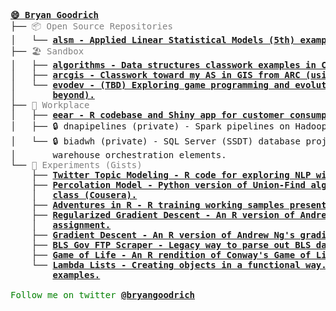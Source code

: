 <pre style="font-family:Menlo,'DejaVu Sans Mono',consolas,'Courier New',monospace"><span style="color: #808080; text-decoration-color: #808080; font-weight: bold"><a href="bryangoodrich.github.io">😄 Bryan Goodrich</a></span>
├── <span style="color: #808080; text-decoration-color: #808080">📦 Open Source Repositories</span>
│   └── <span style="font-weight: bold"><a href="https://www.github.com/bryangoodrich/alsm">alsm - Applied Linear Statistical Models (5th) example code in R and Python</a></span>
├── <span style="color: #808080; text-decoration-color: #808080">🏖 Sandbox</span>
│   ├── <span style="font-weight: bold"><a href="https://www.github.com/bryangoodrich/algorithms">algorithms - Data structures classwork examples in C++ and Java.</a></span>
│   ├── <span style="font-weight: bold"><a href="https://www.github.com/bryangoodrich/arcgis">arcgis - Classwork toward my AS in GIS from ARC (using ESRI ArcGIS).</a></span>
│   └── <span style="font-weight: bold"><a href="https://www.github.com/bryangoodrich/evodev">evodev - (TBD) Exploring game programming and evolutionary algorithms (snake game and </a></span>
│       <span style="font-weight: bold"><a href="https://www.github.com/bryangoodrich/evodev">beyond).</a></span>
├── <span style="color: #808080; text-decoration-color: #808080">🏢 Workplace</span>
│   ├── <span style="font-weight: bold"><a href="https://www.github.com/bryangoodrich/eear">eear - R codebase and Shiny app for customer consumption analytics.</a></span>
│   ├── 🔒 dnapipelines (private) - Spark pipelines on Hadoop and Azure environments.
│   └── 🔒 biadwh (private) - SQL Server (SSDT) database projects, pipelines, and associated data 
│       warehouse orchestration elements.
└── <span style="color: #808080; text-decoration-color: #808080">🔬 Experiments (Gists)</span>
    ├── <span style="font-weight: bold"><a href="https://gist.github.com/bryangoodrich/7b5ef683ce8db592669e">Twitter Topic Modeling - R code for exploring NLP with Twitter stream. Posted on LinkedIn.</a></span>
    ├── <span style="font-weight: bold"><a href="https://gist.github.com/bryangoodrich/16ddd7f485bd70385106">Percolation Model - Python version of Union-Find algorithm derived from Princeton Algorithms</a></span>
    │   <span style="font-weight: bold"><a href="https://gist.github.com/bryangoodrich/16ddd7f485bd70385106">class (Cousera).</a></span>
    ├── <span style="font-weight: bold"><a href="https://gist.github.com/bryangoodrich/0e03efbf7eba66e9e0d0947c441bb681">Adventures in R - R training working samples presented to Women in Data Science.</a></span>
    ├── <span style="font-weight: bold"><a href="https://gist.github.com/bryangoodrich/38a1888cb020920e1b7d">Regularized Gradient Descent - An R version of Andrew Ng&#x27;s regularized gradient descent </a></span>
    │   <span style="font-weight: bold"><a href="https://gist.github.com/bryangoodrich/38a1888cb020920e1b7d">assignment.</a></span>
    ├── <span style="font-weight: bold"><a href="https://gist.github.com/bryangoodrich/cdc57f6fad4ddd99a854">Gradient Descent - An R version of Andrew Ng&#x27;s gradient descent Matlab assignment.</a></span>
    ├── <span style="font-weight: bold"><a href="https://gist.github.com/bryangoodrich/1bce26f80756b4eb74cc">BLS Gov FTP Scraper - Legacy way to parse out BLS data from their FTP site.</a></span>
    ├── <span style="font-weight: bold"><a href="https://gist.github.com/bryangoodrich/8361321">Game of Life - An R rendition of Conway&#x27;s Game of Life.</a></span>
    └── <span style="font-weight: bold"><a href="https://gist.github.com/bryangoodrich/8275787">Lambda Lists - Creating objects in a functional way. Adaptation of Steve Losh&#x27;s JavaScript </a></span>
        <span style="font-weight: bold"><a href="https://gist.github.com/bryangoodrich/8275787">examples.</a></span>

<span style="color: #008000; text-decoration-color: #008000">Follow me on twitter </span><span style="color: #008000; text-decoration-color: #008000; font-weight: bold"><a href="https://twitter.com/bryangoodrich">@bryangoodrich</a></span>
</pre>
